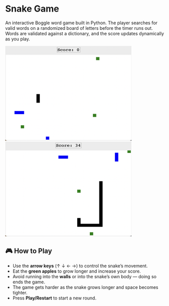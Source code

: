 # Snake Game

An interactive Boggle word game built in Python.
The player searches for valid words on a randomized board of letters before the timer runs out. Words are validated against a dictionary, and the score updates dynamically as you play.

<p float="left">
  <img src="images/screenshot1.jpeg" width="400" height="300"/>
  <img src="images/screenshot2.jpeg" width="400" height="300"/>
</p>

## 🎮 How to Play

- Use the **arrow keys** (↑ ↓ ← →) to control the snake’s movement.  
- Eat the **green apples** to grow longer and increase your score.  
- Avoid running into the **walls** or into the snake’s own body — doing so ends the game.  
- The game gets harder as the snake grows longer and space becomes tighter.  
- Press **Play/Restart** to start a new round.  
